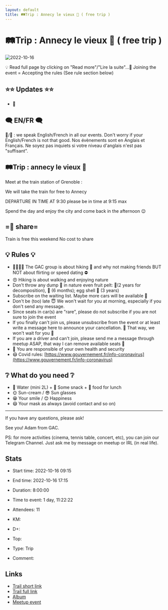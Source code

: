 ```yaml
---
layout: default
title: 🛤️Trip : Annecy le vieux 🚅 ( free trip )
---
```


# 🛤️Trip : Annecy le vieux 🚅 ( free trip )

![2022-10-16](/Stats/img/orig/2022-10-16.jpg)

💡 Read full page by clicking on "Read more"/"Lire la suite"...💜
Joining the event = Accepting the rules (See rule section below)

## ⭐⭐ Updates ⭐⭐

* 📅

## 🗨️ EN/FR 🗨️
🦅/🐓 : we speak English/French in all our events. Don't worry if your English/French is not that good. Nos évènements sont en Anglais et Français. Ne soyez pas inquiets si votre niveau d'anglais n'est pas "suffisant".

## 🛤️Trip : annecy le vieux 🚅

Meet at the train station of Grenoble :

We will take the train for free to Annecy

DEPARTURE IN TIME AT 9:30
please be in time at 9:15 max

Spend the day and enjoy the city and come back in the afternoon 😉

## =🚗 share=
Train is free this weekend
No cost to share

## 💡 Rules 💡

* 🚶‍♀️🚶‍♂️ The GAC group is about hiking 🥾 and why not making friends BUT NOT about flirting or speed dating ⛔
* 😍 Hiking is about walking and enjoying nature
* Don't throw any dump 🚮 in nature even fruit pelt: 🍌(2 years for decomposition), 🍊 (6 months); egg shell 🥚 (3 years)
* Subscribe on the waiting list. Maybe more cars will be available 🚗
* Don't be (too) late 😇 We won't wait for you at morning, especially if you don't send any message.
* Since seats in car(s) are "rare", please do not subscribe if you are not sure to join the event
* If you finally can't join us, please unsubscribe from the event or at least write a message here to announce your cancellation. 💜 That way, we won't wait for you 💜
* If you are a driver and can't join, please send me a message through meetup ASAP, that way I can remove available seats 🚗
* 💟 You are responsible of your own health and security
* 😷 Covid rules: [https://www.gouvernement.fr/info-coronavirus](https://www.gouvernement.fr/info-coronavirus)

## ❔ What do you need ❔

* 🧃 Water (mini 2L) + 🍫 Some snack + 🥗 food for lunch
* 🌞 Sun-cream / 😎 Sun glasses
* 😁 Your smile / 😊 Happiness
* 😷 Your mask as always (avoid contact and so on)

***

If you have any questions, please ask!

See you! Adam from GAC.

PS: for more activities (cinema, tennis table, concert, etc), you can join our Telegram Channel. Just ask me by message on meetup or IRL (in real life).

## Stats

- Start time: 2022-10-16 09:15
- End time: 2022-10-16 17:15
- Duration: 8:00:00
- Time to event: 1 day, 11:22:22
- Attendees: 11

- KM: 
- D+: 
- Top: 
- Type: Trip
- Comment: 

## Links

- [Trail short link]()
- [Trail full link]()
- [Album](https://binnette.github.io/GacImg2022/2022-10-16-🛤️Trip-Annecy-le-vieux-🚅-free-trip.html)
- [Meetup event](https://www.meetup.com/grenoble-adventure-club-english-french/events/289118140/)
